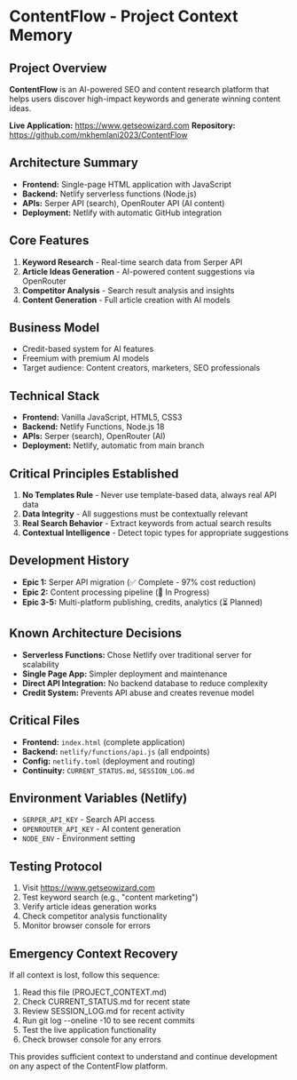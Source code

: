 # ContentFlow - Project Context Memory

## Project Overview
**ContentFlow** is an AI-powered SEO and content research platform that helps users discover high-impact keywords and generate winning content ideas.

**Live Application:** https://www.getseowizard.com
**Repository:** https://github.com/mkhemlani2023/ContentFlow

## Architecture Summary
- **Frontend:** Single-page HTML application with JavaScript
- **Backend:** Netlify serverless functions (Node.js)
- **APIs:** Serper API (search), OpenRouter API (AI content)
- **Deployment:** Netlify with automatic GitHub integration

## Core Features
1. **Keyword Research** - Real-time search data from Serper API
2. **Article Ideas Generation** - AI-powered content suggestions via OpenRouter
3. **Competitor Analysis** - Search result analysis and insights
4. **Content Generation** - Full article creation with AI models

## Business Model
- Credit-based system for AI features
- Freemium with premium AI models
- Target audience: Content creators, marketers, SEO professionals

## Technical Stack
- **Frontend:** Vanilla JavaScript, HTML5, CSS3
- **Backend:** Netlify Functions, Node.js 18
- **APIs:** Serper (search), OpenRouter (AI)
- **Deployment:** Netlify, automatic from main branch

## Critical Principles Established
1. **No Templates Rule** - Never use template-based data, always real API data
2. **Data Integrity** - All suggestions must be contextually relevant
3. **Real Search Behavior** - Extract keywords from actual search results
4. **Contextual Intelligence** - Detect topic types for appropriate suggestions

## Development History
- **Epic 1:** Serper API migration (✅ Complete - 97% cost reduction)
- **Epic 2:** Content processing pipeline (🔄 In Progress)
- **Epic 3-5:** Multi-platform publishing, credits, analytics (⏳ Planned)

## Known Architecture Decisions
- **Serverless Functions:** Chose Netlify over traditional server for scalability
- **Single Page App:** Simpler deployment and maintenance
- **Direct API Integration:** No backend database to reduce complexity
- **Credit System:** Prevents API abuse and creates revenue model

## Critical Files
- **Frontend:** `index.html` (complete application)
- **Backend:** `netlify/functions/api.js` (all endpoints)
- **Config:** `netlify.toml` (deployment and routing)
- **Continuity:** `CURRENT_STATUS.md`, `SESSION_LOG.md`

## Environment Variables (Netlify)
- `SERPER_API_KEY` - Search API access
- `OPENROUTER_API_KEY` - AI content generation
- `NODE_ENV` - Environment setting

## Testing Protocol
1. Visit https://www.getseowizard.com
2. Test keyword search (e.g., "content marketing")
3. Verify article ideas generation works
4. Check competitor analysis functionality
5. Monitor browser console for errors

## Emergency Context Recovery
If all context is lost, follow this sequence:
1. Read this file (PROJECT_CONTEXT.md)
2. Check CURRENT_STATUS.md for recent state
3. Review SESSION_LOG.md for recent activity
4. Run git log --oneline -10 to see recent commits
5. Test the live application functionality
6. Check browser console for any errors

This provides sufficient context to understand and continue development on any aspect of the ContentFlow platform.